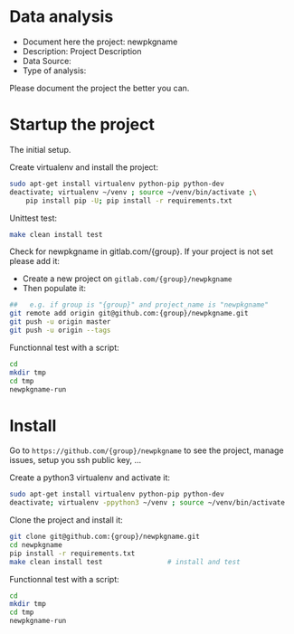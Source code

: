 # Data analysis
- Document here the project: newpkgname
- Description: Project Description
- Data Source:
- Type of analysis:

Please document the project the better you can.

# Startup the project

The initial setup.

Create virtualenv and install the project:
```bash
sudo apt-get install virtualenv python-pip python-dev
deactivate; virtualenv ~/venv ; source ~/venv/bin/activate ;\
    pip install pip -U; pip install -r requirements.txt
```

Unittest test:
```bash
make clean install test
```

Check for newpkgname in gitlab.com/{group}.
If your project is not set please add it:

- Create a new project on `gitlab.com/{group}/newpkgname`
- Then populate it:

```bash
##   e.g. if group is "{group}" and project_name is "newpkgname"
git remote add origin git@github.com:{group}/newpkgname.git
git push -u origin master
git push -u origin --tags
```

Functionnal test with a script:

```bash
cd
mkdir tmp
cd tmp
newpkgname-run
```

# Install

Go to `https://github.com/{group}/newpkgname` to see the project, manage issues,
setup you ssh public key, ...

Create a python3 virtualenv and activate it:

```bash
sudo apt-get install virtualenv python-pip python-dev
deactivate; virtualenv -ppython3 ~/venv ; source ~/venv/bin/activate
```

Clone the project and install it:

```bash
git clone git@github.com:{group}/newpkgname.git
cd newpkgname
pip install -r requirements.txt
make clean install test                # install and test
```
Functionnal test with a script:

```bash
cd
mkdir tmp
cd tmp
newpkgname-run
```

